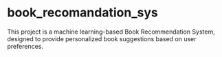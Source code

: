 # book_recomandation_sys
This project is a machine learning-based Book Recommendation System, designed to provide personalized book suggestions based on user preferences. 
